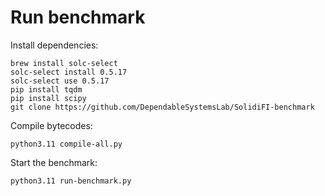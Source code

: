 # Run benchmark

Install dependencies:
```
brew install solc-select
solc-select install 0.5.17
solc-select use 0.5.17
pip install tqdm
pip install scipy
git clone https://github.com/DependableSystemsLab/SolidiFI-benchmark
```

Compile bytecodes:
```
python3.11 compile-all.py
```

Start the benchmark:
```
python3.11 run-benchmark.py
```